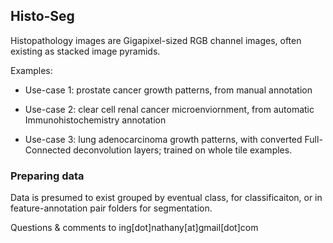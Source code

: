 ## Histo-Seg
Histopathology images are Gigapixel-sized RGB channel images, often existing as stacked image pyramids.


Examples: 

* Use-case 1: prostate cancer growth patterns, from manual annotation

* Use-case 2: clear cell renal cancer microenviornment, from automatic Immunohistochemistry annotation

* Use-case 3: lung adenocarcinoma growth patterns, with converted Full-Connected deconvolution layers; trained on whole tile examples.

### Preparing data
Data is presumed to exist grouped by eventual class, for classificaiton, or in feature-annotation pair folders for segmentation. 



Questions & comments to ing[dot]nathany[at]gmail[dot]com
